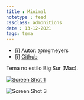 ```yaml
---
title : Minimal
notetype : feed
cssclass: admonitions
date : 13-12-2021
tags: tema
---
```


- [i] Autor: @mgmeyers
- [i] [Github](https://github.com/mgmeyers/obsidian-california-coast-theme)

Tema no estilo Big Sur (Mac).

[![Screen Shot 1](https://github.com/mgmeyers/obsidian-california-coast-theme/raw/main/screenshots/01.png)](https://github.com/mgmeyers/obsidian-california-coast-theme/raw/main/screenshots/01.png)

![Screen Shot 3](https://github.com/mgmeyers/obsidian-california-coast-theme/raw/main/screenshots/03.png)